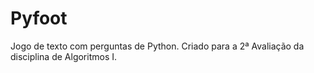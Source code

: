 # Pyfoot

Jogo de texto com perguntas de Python. Criado para a 2ª Avaliação da disciplina de Algoritmos I.
